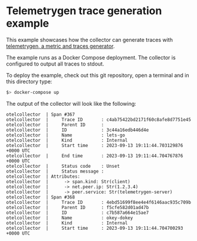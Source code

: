 # Telemetrygen trace generation example

This example showcases how the collector can generate traces with [telemetrygen, a metric and traces generator](https://github.com/open-telemetry/opentelemetry-collector-contrib/tree/main/cmd/telemetrygen).

The example runs as a Docker Compose deployment. The collector is configured to output all traces to stdout.

To deploy the example, check out this git repository, open a terminal and in this directory type:

```bash
$> docker-compose up
```

The output of the collector will look like the following:
```
otelcollector  | Span #367
otelcollector  |     Trace ID       : c4ab75422bd2171f60c8afe8d7751e45
otelcollector  |     Parent ID      : 
otelcollector  |     ID             : 3c44a16edb446d4e
otelcollector  |     Name           : lets-go
otelcollector  |     Kind           : Internal
otelcollector  |     Start time     : 2023-09-13 19:11:44.703129876 +0000 UTC
otelcollector  |     End time       : 2023-09-13 19:11:44.704767876 +0000 UTC
otelcollector  |     Status code    : Unset
otelcollector  |     Status message : 
otelcollector  | Attributes:
otelcollector  |      -> span.kind: Str(client)
otelcollector  |      -> net.peer.ip: Str(1.2.3.4)
otelcollector  |      -> peer.service: Str(telemetrygen-server)
otelcollector  | Span #368
otelcollector  |     Trace ID       : 4ebd51699f8ee4e4f6146aac935c709b
otelcollector  |     Parent ID      : f5cfe582d01ad47b
otelcollector  |     ID             : c7b587a664e15ae7
otelcollector  |     Name           : okey-dokey
otelcollector  |     Kind           : Internal
otelcollector  |     Start time     : 2023-09-13 19:11:44.704700293 +0000 UTC
```